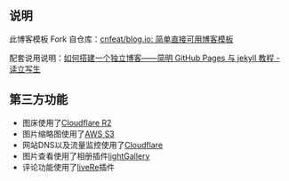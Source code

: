 ## 说明

此博客模板 Fork 自仓库：[cnfeat/blog.io: 简单直接可用博客模板](https://github.com/cnfeat/blog.io)

配套说用说明：[如何搭建一个独立博客——简明 GitHub Pages 与 jekyll 教程 - 读立写生](http://www.cnfeat.com/blog/2014/05/10/how-to-build-a-blog/)

## 第三方功能

- 图床使用了[Cloudflare R2](https://www.cloudflare.com/ja-jp/developer-platform/r2/)
- 图片缩略图使用了[AWS S3](https://aws.amazon.com/s3/)
- 网站DNS以及流量监控使用了[Cloudflare](https://www.cloudflare.com/)
- 图片查看使用了相册插件[lightGallery](https://www.lightgalleryjs.com/)
- 评论功能使用了[liveRe](https://livere.com/login_form)插件